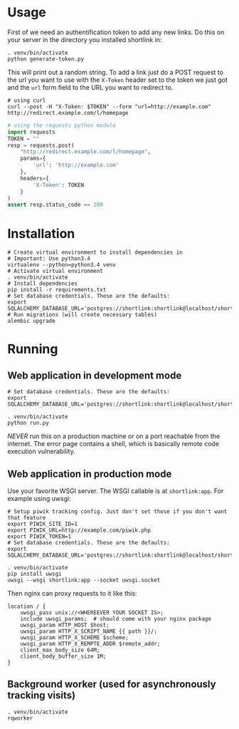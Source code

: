 # Usage

First of we need an authentification token to add any new links. Do this on your server in the directory you installed shortlink in:

```
. venv/bin/activate
python generate-token.py
```

This will print out a random string. To add a link just do a POST request to the url you want to use with the `X-Token` header set to the token we just got and the `url` form field to the URL you want to redirect to.

```
# using curl
curl --post -H "X-Token: $TOKEN" --form "url=http://example.com" http://redirect.example.com/l/homepage
```

```python
# using the requests python module
import requests
TOKEN = ""
resp = requests.post(
    "http://redirect.example.com/l/homepage",
    params={
        'url': 'http://example.com'
    },
    headers={
        'X-Token': TOKEN
    }
)
assert resp.status_code == 200
```

# Installation

```
# Create virtual environment to install dependencies in
# Important: Use python3.4
virtualenv --python=python3.4 venv
# Activate virtual environment
. venv/bin/activate
# Install dependencies
pip install -r requirements.txt
# Set database credentials. These are the defaults:
export SQLALCHEMY_DATABASE_URL='postgres://shortlink:shortlink@localhost/shortlink
# Run migrations (will create necessary tables)
alembic upgrade
```

# Running

## Web application in development mode
```
# Set database credentials. These are the defaults:
export SQLALCHEMY_DATABASE_URL='postgres://shortlink:shortlink@localhost/shortlink

. venv/bin/activate
python run.py
```

*NEVER* run this on a production machine or on a port reachable from the internet. The error page contains a shell, which is basically remote code execution vulnerability.

## Web application in production mode

Use your favorite  WSGI server. The WSGI callable is at `shortlink:app`. For example using uwsgi:

```
# Setup piwik tracking config. Just don't set those if you don't want that feature
export PIWIK_SITE_ID=1
export PIWIK_URL=http://example.com/piwik.php
export PIWIK_TOKEN=1
# Set database credentials. These are the defaults:
export SQLALCHEMY_DATABASE_URL='postgres://shortlink:shortlink@localhost/shortlink

. venv/bin/activate
pip install uwsgi
uwsgi --wsgi shortlink:app --socket uwsgi.socket
```

Then nginx can proxy requests to it like this:

```
location / {
    uwsgi_pass unix://<WHEREEVER YOUR SOCKET IS>;
    include uwsgi_params;  # should come with your nginx package
    uwsgi_param HTTP_HOST $host;
    uwsgi_param HTTP_X_SCRIPT_NAME {{ path }}/;
    uwsgi_param HTTP_X_SCHEME $scheme;
    uwsgi_param HTTP_X_REMPTE_ADDR $remote_addr;
    client_max_body_size 64M;
    client_body_buffer_size 1M;
}
```

## Background worker (used for asynchronously tracking visits)

```
. venv/bin/activate
rqworker
```
